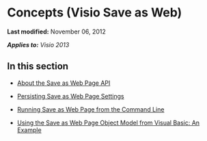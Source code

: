 
# Concepts (Visio Save as Web)

 **Last modified:** November 06, 2012

 _**Applies to:** Visio 2013_

## In this section


-  [About the Save as Web Page API](82d863e2-88a3-527b-4c2e-4c9b43aa3df6.md)
    
-  [Persisting Save as Web Page Settings](3646a841-f99c-2906-856b-0fd5a642d499.md)
    
-  [Running Save as Web Page from the Command Line](01dbf425-069f-5e11-0ace-5578c02c0b4b.md)
    
-  [Using the Save as Web Page Object Model from Visual Basic: An Example](c5833ff8-45f3-ab67-3b16-09c60238965a.md)
    
